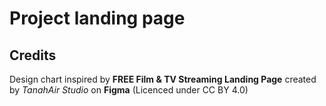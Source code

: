 # Project landing page

## Credits
Design chart inspired by **FREE Film & TV Streaming Landing Page** created by *TanahAir Studio* on **Figma** (Licenced under CC BY 4.0)
